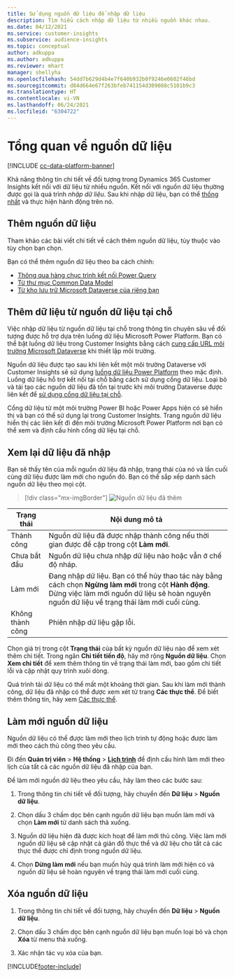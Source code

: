 ```yaml
---
title: Sử dụng nguồn dữ liệu để nhập dữ liệu
description: Tìm hiểu cách nhập dữ liệu từ nhiều nguồn khác nhau.
ms.date: 04/12/2021
ms.service: customer-insights
ms.subservice: audience-insights
ms.topic: conceptual
author: adkuppa
ms.author: adkuppa
ms.reviewer: mhart
manager: shellyha
ms.openlocfilehash: 54dd7b629d4b4e7f640b932b0f9246e0602f46bd
ms.sourcegitcommit: d84d664e67f263bfeb741154d309088c5101b9c3
ms.translationtype: HT
ms.contentlocale: vi-VN
ms.lasthandoff: 06/24/2021
ms.locfileid: "6304722"
---
```

# <a name="data-sources-overview"></a>Tổng quan về nguồn dữ liệu

[!INCLUDE [cc-data-platform-banner](../includes/cc-data-platform-banner.md)]

Khả năng thông tin chi tiết về đối tượng trong Dynamics 365 Customer Insights kết nối với dữ liệu từ nhiều nguồn. Kết nối với nguồn dữ liệu thường được gọi là quá trình *nhập dữ liệu*. Sau khi nhập dữ liệu, bạn có thể [thống nhất](data-unification.md) và thực hiện hành động trên nó.

## <a name="add-a-data-source"></a>Thêm nguồn dữ liệu

Tham khảo các bài viết chi tiết về cách thêm nguồn dữ liệu, tùy thuộc vào tùy chọn bạn chọn.

Bạn có thể thêm nguồn dữ liệu theo ba cách chính:

- [Thông qua hàng chục trình kết nối Power Query](connect-power-query.md)
- [Từ thư mục Common Data Model](connect-common-data-model.md)
- [Từ kho lưu trữ Microsoft Dataverse của riêng bạn](connect-common-data-service-lake.md)

## <a name="add-data-from-on-premises-data-sources"></a>Thêm dữ liệu từ nguồn dữ liệu tại chỗ

Việc nhập dữ liệu từ nguồn dữ liệu tại chỗ trong thông tin chuyên sâu về đối tượng được hỗ trợ dựa trên luồng dữ liệu Microsoft Power Platform. Bạn có thể bật luồng dữ liệu trong Customer Insights bằng cách [cung cấp URL môi trường Microsoft Dataverse](manage-environments.md#create-an-environment-in-an-existing-organization) khi thiết lập môi trường.

Nguồn dữ liệu được tạo sau khi liên kết một môi trường Dataverse với Customer Insights sẽ sử dụng [luồng dữ liệu Power Platform](/power-query/dataflows/overview-dataflows-across-power-platform-dynamics-365) theo mặc định. Luồng dữ liệu hỗ trợ kết nối tại chỗ bằng cách sử dụng cổng dữ liệu. Loại bỏ và tái tạo các nguồn dữ liệu đã tồn tại trước khi môi trường Dataverse được liên kết để [sử dụng cổng dữ liệu tại chỗ](/data-integration/gateway/service-gateway-app.md).

Cổng dữ liệu từ một môi trường Power BI hoặc Power Apps hiện có sẽ hiển thị và bạn có thể sử dụng lại trong Customer Insights. Trang nguồn dữ liệu hiển thị các liên kết đi đến môi trường Microsoft Power Platform nơi bạn có thể xem và định cấu hình cổng dữ liệu tại chỗ.

## <a name="review-ingested-data"></a>Xem lại dữ liệu đã nhập

Bạn sẽ thấy tên của mỗi nguồn dữ liệu đã nhập, trạng thái của nó và lần cuối cùng dữ liệu được làm mới cho nguồn đó. Bạn có thể sắp xếp danh sách nguồn dữ liệu theo mọi cột.

> [!div class="mx-imgBorder"]
> ![Nguồn dữ liệu đã thêm](media/configure-data-datasource-added.png "Nguồn dữ liệu đã thêm")

|Trạng thái  |Nội dung mô tả  |
|---------|---------|
|Thành công   |Nguồn dữ liệu đã được nhập thành công nếu thời gian được đề cập trong cột **Làm mới**.
|Chưa bắt đầu   |Nguồn dữ liệu chưa nhập dữ liệu nào hoặc vẫn ở chế độ nháp.         |
|Làm mới    |Đang nhập dữ liệu. Bạn có thể hủy thao tác này bằng cách chọn **Ngừng làm mới** trong cột **Hành động**. Dừng việc làm mới nguồn dữ liệu sẽ hoàn nguyên nguồn dữ liệu về trạng thái làm mới cuối cùng.       |
|Không thành công     |Phiên nhập dữ liệu gặp lỗi.         |

Chọn giá trị trong cột **Trạng thái** của bất kỳ nguồn dữ liệu nào để xem xét thêm chi tiết. Trong ngăn **Chi tiết tiến độ**, hãy mở rộng **Nguồn dữ liệu**. Chọn **Xem chi tiết** để xem thêm thông tin về trạng thái làm mới, bao gồm chi tiết lỗi và cập nhật quy trình xuôi dòng.

Quá trình tải dữ liệu có thể mất một khoảng thời gian. Sau khi làm mới thành công, dữ liệu đã nhập có thể được xem xét từ trang **Các thực thể**. Để biết thêm thông tin, hãy xem [Các thực thể](entities.md).

## <a name="refresh-a-data-source"></a>Làm mới nguồn dữ liệu

Nguồn dữ liệu có thể được làm mới theo lịch trình tự động hoặc được làm mới theo cách thủ công theo yêu cầu. 

Đi đến **Quản trị viên** > **Hệ thống** > [**Lịch trình**](system.md#schedule-tab) để định cấu hình làm mới theo lịch của tất cả các nguồn dữ liệu đã nhập của bạn.

Để làm mới nguồn dữ liệu theo yêu cầu, hãy làm theo các bước sau:

1. Trong thông tin chi tiết về đối tượng, hãy chuyển đến **Dữ liệu** > **Nguồn dữ liệu**.

2. Chọn dấu 3 chấm dọc bên cạnh nguồn dữ liệu bạn muốn làm mới và chọn **Làm mới** từ danh sách thả xuống.

3. Nguồn dữ liệu hiện đã được kích hoạt để làm mới thủ công. Việc làm mới nguồn dữ liệu sẽ cập nhật cả giản đồ thực thể và dữ liệu cho tất cả các thực thể được chỉ định trong nguồn dữ liệu.

4. Chọn **Dừng làm mới** nếu bạn muốn hủy quá trình làm mới hiện có và nguồn dữ liệu sẽ hoàn nguyên về trạng thái làm mới cuối cùng.

## <a name="delete-a-data-source"></a>Xóa nguồn dữ liệu

1. Trong thông tin chi tiết về đối tượng, hãy chuyển đến **Dữ liệu** > **Nguồn dữ liệu**.

2. Chọn dấu 3 chấm dọc bên cạnh nguồn dữ liệu bạn muốn loại bỏ và chọn **Xóa** từ menu thả xuống.

3. Xác nhận tác vụ xóa của bạn.


[!INCLUDE[footer-include](../includes/footer-banner.md)]
